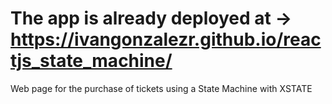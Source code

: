 # The app is already deployed at -> https://ivangonzalezr.github.io/reactjs_state_machine/

Web page for the purchase of tickets using a State Machine with XSTATE
